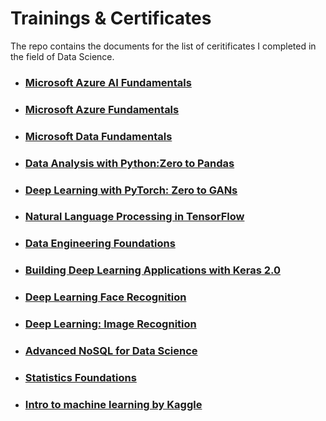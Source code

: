# Trainings & Certificates

The repo contains the documents for the list of ceritificates I completed in the field of Data Science.

- ### [Microsoft Azure AI Fundamentals](https://github.com/hargurjeet/Certificates/blob/main/Microsoft_Certified_Professional_Certificate_AI900.pdf)
- ### [Microsoft Azure Fundamentals](https://github.com/hargurjeet/Certificates/blob/main/Microsoft_Certified_Professional_Certificate_AZ900.pdf)
- ### [Microsoft Data Fundamentals](https://github.com/hargurjeet/Certificates/blob/main/Microsoft_Certified_Professional_CertificateDP900.pdf)
- ### [Data Analysis with Python:Zero to Pandas](https://jovian.ai/certificate/MFQTCMRWGY)
- ### [Deep Learning with PyTorch: Zero to GANs](https://jovian.ai/certificate/MFQTIMZSGE)
- ### [Natural Language Processing in TensorFlow](https://coursera.org/share/40b75c7ca30ae94fa6f4fc2f019d1fa2)
- ### [Data Engineering Foundations](https://www.credly.com/badges/762edcac-c9f9-4a86-9034-537ef5de66c5/public_url)
- ### [Building Deep Learning Applications with Keras 2.0](https://github.com/hargurjeet/Certificates/blob/main/CertificateOfCompletion_Building%20Deep%20Learning%20Applications%20with%20Keras%202.0.pdf)
- ### [Deep Learning Face Recognition](https://github.com/hargurjeet/Certificates/blob/main/CertificateOfCompletion_Deep%20Learning%20Face%20Recognition.pdf)
- ### [Deep Learning: Image Recognition](https://github.com/hargurjeet/Certificates/blob/main/CertificateOfCompletion_Deep%20Learning%20Image%20Recognition.pdf)
- ### [Advanced NoSQL for Data Science](https://github.com/hargurjeet/Certificates/blob/main/CertificateOfCompletion_Advanced%20NoSQL%20for%20Data%20Science.pdf)
- ### [Statistics Foundations](https://github.com/hargurjeet/Certificates/blob/main/CertificateOfCompletion_Statistics%20Foundations%201.pdf)
- ### [Intro to machine learning by Kaggle](https://github.com/hargurjeet/Certificates/blob/main/Hargurjeet%20Singh%20-%20Intro%20to%20Machine%20Learning.png)
